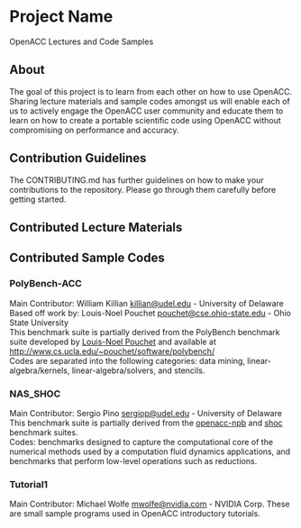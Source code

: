 # Project Name
OpenACC Lectures and Code Samples

## About
The goal of this project is to learn from each other on how to use OpenACC. Sharing lecture materials and sample codes amongst us will enable each of us to actively engage the OpenACC user community and educate them to learn on how to create a portable scientific code using OpenACC without compromising on performance and accuracy. 

## Contribution Guidelines
The CONTRIBUTING.md has further guidelines on how to make your contributions to the repository. Please go through them carefully before getting started. 

## Contributed Lecture Materials 

## Contributed Sample Codes

### PolyBench-ACC
Main Contributor: William Killian <killian@udel.edu> - University of Delaware  
Based off work by: Louis-Noel Pouchet <pouchet@cse.ohio-state.edu> - Ohio State University  
This benchmark suite is partially derived from the PolyBench benchmark suite developed by [Louis-Noel Pouchet](pouchet@cs.ucla.edu) and available at http://www.cs.ucla.edu/~pouchet/software/polybench/  
Codes are separated into the following categories: data mining, linear-algebra/kernels, linear-algebra/solvers, and stencils.

### NAS_SHOC
Main Contributor: Sergio Pino <sergiop@udel.edu> - University of Delaware  
This benchmark suite is partially derived from the [openacc-npb](https://github.com/uhhpctools/openacc-npb) and [shoc](https://github.com/vetter/shoc) benchmark suites.  
Codes: benchmarks designed to capture the computational core of the numerical methods used by a computation fluid dynamics applications, and benchmarks that perform low-level operations such as reductions.     

### Tutorial1
Main Contributor: Michael Wolfe <mwolfe@nvidia.com> - NVIDIA Corp.
These are small sample programs used in OpenACC introductory tutorials.
